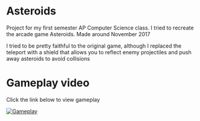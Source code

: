 # Asteroids
Project for my first semester AP Computer Science class. I tried to recreate the arcade game Asteroids. Made around November 2017

I tried to be pretty faithful to the original game, although I replaced the teleport with a shield that allows you to reflect enemy projectiles and push away asteroids to avoid collisions

# Gameplay video

Click the link below to view gameplay

[![Gameplay](https://img.youtube.com/vi/vW1pUurbVJw/0.jpg)](https://www.youtube.com/watch?v=vW1pUurbVJw)
